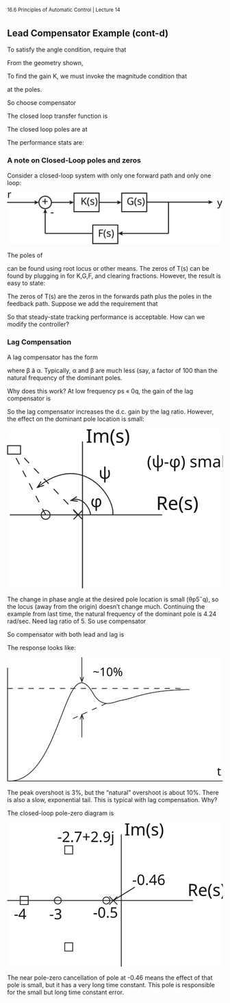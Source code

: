 <sup>16.6 Principles of Automatic Control | Lecture 14</sup>

## Lead Compensator Example (cont-d)

To satisfy the angle condition, require that


From the geometry shown,

To find the gain K, we must invoke the magnitude condition that

at the poles.

So choose compensator


The closed loop transfer function is

The closed loop poles are at



The performance stats are:


### A note on Closed-Loop poles and zeros

Consider a closed-loop system with only one forward path and only one loop:

![fig_id](images/14/closed-loop.svg "Title Text")

The poles of

can be found using root locus or other means.
The zeros of T(s) can be found by plugging in for K,G,F, and clearing fractions. However, the result is easy to state:

The zeros of T(s) are the zeros in the forwards path plus the poles in the feedback path. Suppose we add the requirement that

So that steady-state tracking performance is acceptable. How can we modify the controller?

### Lag Compensation

A lag compensator has the form

where β ă α. Typically, α and β are much less (say, a factor of 100 than the natural frequency of the dominant poles.

Why does this work? At low frequency ps « 0q, the gain of the lag compensator is

So the lag compensator increases the d.c. gain by the lag ratio. However, the effect on the dominant pole location is small:

![fig_id](images/14/pole-location.svg "Title Text")

The change in phase angle at the desired pole location is small (θp5˝q), so the locus (away from the origin) doesn’t change much.
Continuing the example from last time, the natural frequency of the dominant pole is 4.24 rad/sec. Need lag ratio of 5. So use compensator

So compensator with both lead and lag is

The response looks like:

![fig_id](images/14/step.svg "Title Text")

The peak overshoot is 3%, but the “natural” overshoot is about 10%. There is also a slow, exponential tail. This is typical with lag compensation. Why?

The closed-loop pole-zero diagram is

![fig_id](images/14/pole-location2.svg "Title Text")

The near pole-zero cancellation of pole at -0.46 means the effect of that pole is small, but it has a very long time constant. This pole is responsible for the small but long time constant error.

